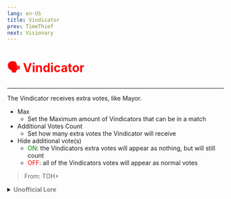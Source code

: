 ```yaml
---
lang: en-US
title: Vindicator
prev: TimeThief
next: Visionary
---
```


# <font color="red">🗣️ <b>Vindicator</b></font> <Badge text="Support" type="tip" vertical="middle"/>
---

The Vindicator receives extra votes, like Mayor.
* Max
  * Set the Maximum amount of Vindicators that can be in a match
* Additional Votes Count
  * Set how many extra votes the Vindicator will receive
* Hide additional vote(s)
  * <font color=green>ON</font>: the Vindicators extra votes will appear as nothing, but will still count
  * <font color=red>OFF</font>: all of the Vindicators votes will appear as normal votes

> From: TOH+

<details>
<summary><b><font color=gray>Unofficial Lore</font></b></summary>

Prologue "Learn from your Mistakes" Said the professor "I dont make Mistakes" Said little Vindy Chapter 1 Poor Little Vindicator "We know you will be perfect" "Straight A's Again? I knew it" "Go and do it... Dont fail" STOP yelled the Vindicator I cant take it anymore... Its too Much pressure Chapter 2 No, You are wrong Accustomed to being right all the time Little Vindy Couldnt take a loss...Getting 99/100 Vindy was still upset? Pressure does that tsk tsk tsk "But Professor I- I cant be wrong, I'm Vindy" "You miscalculated! Its Fine everyone makes mistakes" Chapter 3 Die No. exclaimed Vindy as went home... No Only one thing left now.... To Prove Myself But... What if I actually was wrong? Impossible, And even If I was I could easily get it ticked... My way Chapter 4 That's Me Vindy went to Mr. Sloth told him his issues and took advice... Mr. Sloth had a plan and blue print on his desk of the working of the voting system and well... Vindy was very... Observative.. Stalling for time to observe and decode it compeletely Vindy asked to Be made an Impostor for revenge.. And well Ta da! Chapter 5 $$Hack Voting System$$ Asking his friend Gemini who was "Bard's" Son Vindy successfully hacked The voting system achieving him to get more votes.... Authors Note (Wait didnt bard also hack the ejection tube-) Chapter 6 4v1 Stuck in a bad situation on JUST the first day Vindy was stuck with 5 people and thirsty for blood he struck... Killing in front of a hole group- But... Worry not! Extra votes come into hand now Chapter 7 Wait- NO As the watcher (add on lore) Saw the 4 votes of black he knew what happened... but he didnt know what to do until he saw the roles menu "Vindicator" eh .. You aint vindicating no more Vindy.. As he guessed the Vindicator and Killed him using Shame The End Dont be sad for Vindy.. Its a lesson! Dont be stubborn
> Submitted by: champofchamps78
</details>